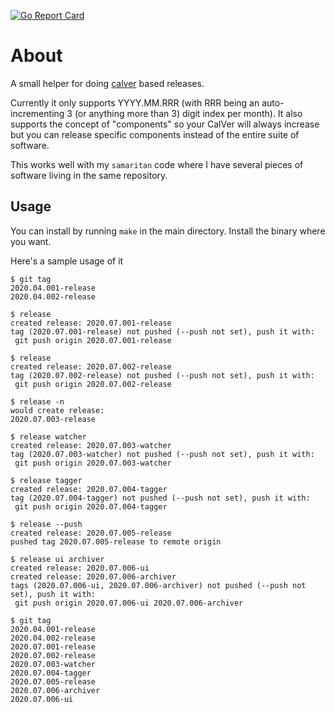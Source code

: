 [![Go Report
Card](https://goreportcard.com/badge/fernferret/release)](https://goreportcard.com/report/fernferret/release)

# About

A small helper for doing [calver](https://calver.org/) based releases.

Currently it only supports YYYY.MM.RRR (with RRR being an auto-incrementing 3
(or anything more than 3) digit index per month). It also supports the concept
of "components" so your CalVer will always increase but you can release specific
components instead of the entire suite of software.

This works well with my `samaritan` code where I have several pieces of software
living in the same repository.

## Usage

You can install by running `make` in the main directory. Install the binary
where you want.

Here's a sample usage of it

```
$ git tag
2020.04.001-release
2020.04.002-release

$ release
created release: 2020.07.001-release
tag (2020.07.001-release) not pushed (--push not set), push it with:
 git push origin 2020.07.001-release

$ release
created release: 2020.07.002-release
tag (2020.07.002-release) not pushed (--push not set), push it with:
 git push origin 2020.07.002-release

$ release -n
would create release:
2020.07.003-release

$ release watcher
created release: 2020.07.003-watcher
tag (2020.07.003-watcher) not pushed (--push not set), push it with:
 git push origin 2020.07.003-watcher

$ release tagger
created release: 2020.07.004-tagger
tag (2020.07.004-tagger) not pushed (--push not set), push it with:
 git push origin 2020.07.004-tagger

$ release --push
created release: 2020.07.005-release
pushed tag 2020.07.005-release to remote origin

$ release ui archiver
created release: 2020.07.006-ui
created release: 2020.07.006-archiver
tags (2020.07.006-ui, 2020.07.006-archiver) not pushed (--push not set), push it with:
 git push origin 2020.07.006-ui 2020.07.006-archiver

$ git tag
2020.04.001-release
2020.04.002-release
2020.07.001-release
2020.07.002-release
2020.07.003-watcher
2020.07.004-tagger
2020.07.005-release
2020.07.006-archiver
2020.07.006-ui
```
